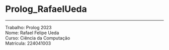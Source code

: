 <!DOCTYPE html>
<html>
<body>
<h1>Prolog_RafaelUeda</h1>
<hr>
Trabalho: Prolog 2023
<br>
Nome: Rafael Felipe Ueda
<br>
Curso: Ciência da Computação
<br>
Matrícula: 224041003
</body>
</html>
